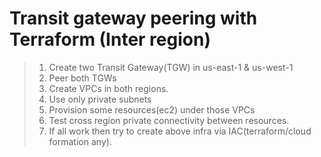 # Transit gateway peering with Terraform (Inter region)

> 1. Create two Transit Gateway(TGW) in us-east-1 & us-west-1
> 2. Peer both TGWs
> 3. Create VPCs in both regions.
> 4. Use only private subnets
> 5. Provision some resources(ec2) under those VPCs
> 6. Test cross region private connectivity between resources.
> 7. If all work then try to create above infra via IAC(terraform/cloud formation any).

